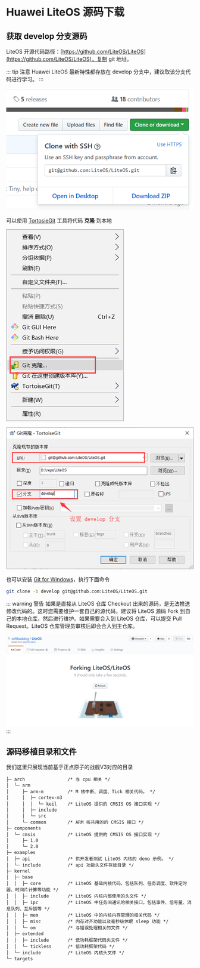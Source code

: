 # Huawei LiteOS 源码下载

## 获取 develop 分支源码

LiteOS 开源代码路径：[https://github.com/LiteOS/LiteOS](https://github.com/LiteOS/LiteOS)，复制 git 地址。

::: tip 注意
Huawei LiteOS 最新特性都存放在 develop 分支中，建议取该分支代码进行学习。
:::

![](./image/github-clone-liteos.png)

可以使用 [TortosieGit](https://tortoisegit.org/) 工具将代码 **克隆** 到本地

![](./image/github-tortoisegit-clone.png)

![](./image/github-tortoisegit-checkout-branch.png)

也可以安装 [Git for Windows](https://gitforwindows.org/)，执行下面命令

```bash
git clone -b develop git@github.com:LiteOS/LiteOS.git
```
::: warning 警告
如果是直接从 LiteOS 仓库 Checkout 出来的源码，是无法推送修改代码的。这时您需要维护一套自己的源代码，建议将 LiteOS 源码 Fork 到自己的本地仓库，然后进行维护。如果需要合入到 LiteOS 仓库，可以提交 Pull Request。LiteOS 仓库管理员审核后即会合入到主仓库。

![](./image/github-fork-liteos.png)
:::

## 源码移植目录和文件

我们这里只展现当前基于正点原子的战舰V3对应的目录

```
├─ arch                /* 与 cpu 相关 */
│  └─ arm
│     ├─ arm-m         /* M 核中断、调度、Tick 相关代码。 */
│     │  ├─ cortex-m3
│     │  │  └─ keil    /* LiteOS 提供的 CMSIS OS 接口实现 */
│     │  ├─ include
│     │  └─ src
│     └─ common        /* ARM 核共用的的 CMSIS 接口 */
├─ components
│  └─ cmsis            /* LiteOS 提供的 CMSIS OS 接口实现 */
│     ├─ 1.0
│     └─ 2.0
├─ examples
│  ├─ api              /* 供开发者测试 LiteOS 内核的 demo 示例。 */
│  └─ include          /* api 功能头文件存放目录 */
├─ kernel
│  ├─ base
│  │  ├─ core          /* LiteOS 基础内核代码，包括队列、任务调度、软件定时器、时间片计算等功能 */
│  │  ├─ include       /* LiteOS 内核内部使用的头文件 */
│  │  ├─ ipc           /* LiteOS 中任务间通讯的相关接口，包括事件、信号量、消息队列、互斥锁等 */
│  │  ├─ mem           /* LiteOS 中的内核内存管理的相关代码 */
│  │  ├─ misc          /* 内存对齐功能以及毫秒级休眠 sleep 功能 */
│  │  └─ om            /* 与错误处理相关的文件 */
│  ├─ extended
│  │  ├─ include       /* 低功耗框架代码头文件 */
│  │  └─ tickless      /* 低功耗框架代码 */
│  └─ include          /* LiteOS 内核头文件 */
└─ targets
```